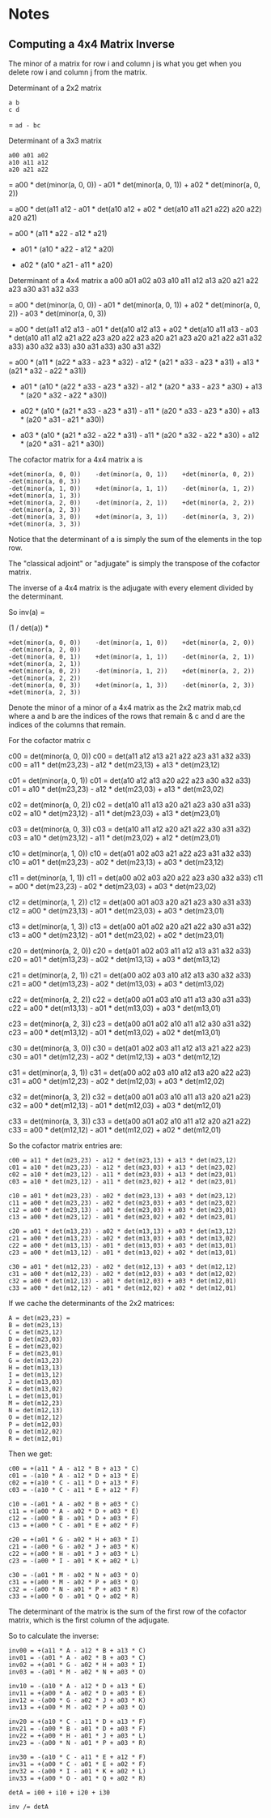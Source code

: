 Notes
=====

Computing a 4x4 Matrix Inverse
------------------------------

The minor of a matrix for row i and column j is what you get when you delete
row i and column j from the matrix.

Determinant of a 2x2 matrix

	a b 
	c d

= `ad - bc`


Determinant of a 3x3 matrix

	a00 a01 a02
	a10 a11 a12
	a20 a21 a22

=
	a00 * det(minor(a, 0, 0)) - a01 * det(minor(a, 0, 1)) + a02 * det(minor(a, 0, 2))

=
	a00 * det(a11 a12   -  a01 * det(a10 a12   +  a02 * det(a10 a11
	          a21 a22)               a20 a22)               a20 a21)

=
	a00 * (a11 * a22 - a12 * a21) 
  - a01 * (a10 * a22 - a12 * a20) 
  + a02 * (a10 * a21 - a11 * a20)



Determinant of a 4x4 matrix a
	a00 a01 a02 a03
	a10 a11 a12 a13
	a20 a21 a22 a23
	a30 a31 a32 a33

= 
	a00 * det(minor(a, 0, 0)) - a01 * det(minor(a, 0, 1)) + a02 * det(minor(a, 0, 2)) - a03 * det(minor(a, 0, 3))

=
	a00 * det(a11 a12 a13   -  a01 * det(a10 a12 a13   + a02 * det(a10 a11 a13   - a03 * det(a10 a11 a12
	          a21 a22 a23                a20 a22 a23               a20 a21 a23               a20 a21 a22
	          a31 a32 a33)               a30 a32 a33)              a30 a31 a33)              a30 a31 a32)

=
	a00 * (a11 * (a22 * a33 - a23 * a32) - a12 * (a21 * a33 - a23 * a31) + a13 * (a21 * a32 - a22 * a31))
  - a01 * (a10 * (a22 * a33 - a23 * a32) - a12 * (a20 * a33 - a23 * a30) + a13 * (a20 * a32 - a22 * a30))
  + a02 * (a10 * (a21 * a33 - a23 * a31) - a11 * (a20 * a33 - a23 * a30) + a13 * (a20 * a31 - a21 * a30))
  - a03 * (a10 * (a21 * a32 - a22 * a31) - a11 * (a20 * a32 - a22 * a30) + a12 * (a20 * a31 - a21 * a30))


The cofactor matrix for a 4x4 matrix a is

	+det(minor(a, 0, 0))	-det(minor(a, 0, 1))	+det(minor(a, 0, 2))	-det(minor(a, 0, 3))
	-det(minor(a, 1, 0))	+det(minor(a, 1, 1))	-det(minor(a, 1, 2))	+det(minor(a, 1, 3))
	+det(minor(a, 2, 0))	-det(minor(a, 2, 1))	+det(minor(a, 2, 2))	-det(minor(a, 2, 3))
	-det(minor(a, 3, 0))	+det(minor(a, 3, 1))	-det(minor(a, 3, 2))	+det(minor(a, 3, 3))

Notice that the determinant of a is simply the sum of the elements in the top row.


The "classical adjoint" or "adjugate" is simply the transpose of the cofactor matrix.

The inverse of a 4x4 matrix is the adjugate with every element divided by the determinant.


So inv(a) = 

(1 / det(a)) *

	+det(minor(a, 0, 0))	-det(minor(a, 1, 0))	+det(minor(a, 2, 0))	-det(minor(a, 2, 0))
	-det(minor(a, 0, 1))	+det(minor(a, 1, 1))	-det(minor(a, 2, 1))	+det(minor(a, 2, 1))
	+det(minor(a, 0, 2))	-det(minor(a, 1, 2))	+det(minor(a, 2, 2))	-det(minor(a, 2, 2))
	-det(minor(a, 0, 3))	+det(minor(a, 1, 3))	-det(minor(a, 2, 3))	+det(minor(a, 2, 3))


Denote the minor of a minor of a 4x4 matrix as the 2x2 matrix mab,cd where a
and b are the indices of the rows that remain & c and d are the indices of the
columns that remain.

For the cofactor matrix c

c00 = det(minor(a, 0, 0))
c00 = det(a11 a12 a13
	      a21 a22 a23
	      a31 a32 a33)
c00 = a11 * det(m23,23) - a12 * det(m23,13) + a13 * det(m23,12)

c01 = det(minor(a, 0, 1))
c01 = det(a10 a12 a13
	      a20 a22 a23
	      a30 a32 a33)
c01 = a10 * det(m23,23) - a12 * det(m23,03) + a13 * det(m23,02)

c02 = det(minor(a, 0, 2))
c02 = det(a10 a11 a13
		  a20 a21 a23
		  a30 a31 a33)
c02 = a10 * det(m23,12) - a11 * det(m23,03) + a13 * det(m23,01)

c03 = det(minor(a, 0, 3))
c03 = det(a10 a11 a12
		  a20 a21 a22
		  a30 a31 a32)
c03 = a10 * det(m23,12) - a11 * det(m23,02) + a12 * det(m23,01)

c10 = det(minor(a, 1, 0))
c10 = det(a01 a02 a03
	      a21 a22 a23
	      a31 a32 a33)
c10 = a01 * det(m23,23) - a02 * det(m23,13) + a03 * det(m23,12)

c11 = det(minor(a, 1, 1))
c11 = det(a00 a02 a03
	      a20 a22 a23
	      a30 a32 a33)
c11 = a00 * det(m23,23) - a02 * det(m23,03) + a03 * det(m23,02)

c12 = det(minor(a, 1, 2))
c12 = det(a00 a01 a03
	      a20 a21 a23
	      a30 a31 a33)
c12 = a00 * det(m23,13) - a01 * det(m23,03) + a03 * det(m23,01)

c13 = det(minor(a, 1, 3))
c13 = det(a00 a01 a02
	      a20 a21 a22
	      a30 a31 a32)
c13 = a00 * det(m23,12) - a01 * det(m23,02) + a02 * det(m23,01)

c20 = det(minor(a, 2, 0))
c20 = det(a01 a02 a03
		  a11 a12 a13
		  a31 a32 a33)
c20 = a01 * det(m13,23) - a02 * det(m13,13) + a03 * det(m13,12)

c21 = det(minor(a, 2, 1))
c21 = det(a00 a02 a03
		  a10 a12 a13
		  a30 a32 a33)
c21 = a00 * det(m13,23) - a02 * det(m13,03) + a03 * det(m13,02)

c22 = det(minor(a, 2, 2))
c22 = det(a00 a01 a03
		  a10 a11 a13
		  a30 a31 a33)
c22 = a00 * det(m13,13) - a01 * det(m13,03) + a03 * det(m13,01)

c23 = det(minor(a, 2, 3))
c23 = det(a00 a01 a02
	      a10 a11 a12
	      a30 a31 a32)
c23 = a00 * det(m13,12) - a01 * det(m13,02) + a02 * det(m13,01)

c30 = det(minor(a, 3, 0))
c30 = det(a01 a02 a03
		  a11 a12 a13
		  a21 a22 a23)
c30 = a01 * det(m12,23) - a02 * det(m12,13) + a03 * det(m12,12)

c31 = det(minor(a, 3, 1))
c31 = det(a00 a02 a03
		  a10 a12 a13
		  a20 a22 a23)
c31 = a00 * det(m12,23) - a02 * det(m12,03) + a03 * det(m12,02)

c32 = det(minor(a, 3, 2))
c32 = det(a00 a01 a03
	      a10 a11 a13
	      a20 a21 a23)
c32 = a00 * det(m12,13) - a01 * det(m12,03) + a03 * det(m12,01)

c33 = det(minor(a, 3, 3))
c33 = det(a00 a01 a02
		  a10 a11 a12
		  a20 a21 a22)
c33 = a00 * det(m12,12) - a01 * det(m12,02) + a02 * det(m12,01)



So the cofactor matrix entries are:

	c00 = a11 * det(m23,23) - a12 * det(m23,13) + a13 * det(m23,12)
	c01 = a10 * det(m23,23) - a12 * det(m23,03) + a13 * det(m23,02)
	c02 = a10 * det(m23,12) - a11 * det(m23,03) + a13 * det(m23,01)
	c03 = a10 * det(m23,12) - a11 * det(m23,02) + a12 * det(m23,01)

	c10 = a01 * det(m23,23) - a02 * det(m23,13) + a03 * det(m23,12)
	c11 = a00 * det(m23,23) - a02 * det(m23,03) + a03 * det(m23,02)
	c12 = a00 * det(m23,13) - a01 * det(m23,03) + a03 * det(m23,01)
	c13 = a00 * det(m23,12) - a01 * det(m23,02) + a02 * det(m23,01)

	c20 = a01 * det(m13,23) - a02 * det(m13,13) + a03 * det(m13,12)
	c21 = a00 * det(m13,23) - a02 * det(m13,03) + a03 * det(m13,02)
	c22 = a00 * det(m13,13) - a01 * det(m13,03) + a03 * det(m13,01)
	c23 = a00 * det(m13,12) - a01 * det(m13,02) + a02 * det(m13,01)

	c30 = a01 * det(m12,23) - a02 * det(m12,13) + a03 * det(m12,12)
	c31 = a00 * det(m12,23) - a02 * det(m12,03) + a03 * det(m12,02)
	c32 = a00 * det(m12,13) - a01 * det(m12,03) + a03 * det(m12,01)
	c33 = a00 * det(m12,12) - a01 * det(m12,02) + a02 * det(m12,01)


If we cache the determinants of the 2x2 matrices:

	A = det(m23,23) = 
	B = det(m23,13)
	C = det(m23,12)
	D = det(m23,03)
	E = det(m23,02)
	F = det(m23,01)
	G = det(m13,23)
	H = det(m13,13)
	I = det(m13,12)
	J = det(m13,03)
	K = det(m13,02)
	L = det(m13,01)
	M = det(m12,23)
	N = det(m12,13)
	O = det(m12,12)
	P = det(m12,03)
	Q = det(m12,02)
	R = det(m12,01)

Then we get:

	c00 = +(a11 * A - a12 * B + a13 * C)
	c01 = -(a10 * A - a12 * D + a13 * E)
	c02 = +(a10 * C - a11 * D + a13 * F)
	c03 = -(a10 * C - a11 * E + a12 * F)

	c10 = -(a01 * A - a02 * B + a03 * C)
	c11 = +(a00 * A - a02 * D + a03 * E)
	c12 = -(a00 * B - a01 * D + a03 * F)
	c13 = +(a00 * C - a01 * E + a02 * F)

	c20 = +(a01 * G - a02 * H + a03 * I)
	c21 = -(a00 * G - a02 * J + a03 * K)
	c22 = +(a00 * H - a01 * J + a03 * L)
	c23 = -(a00 * I - a01 * K + a02 * L)

	c30 = -(a01 * M - a02 * N + a03 * O)
	c31 = +(a00 * M - a02 * P + a03 * Q)
	c32 = -(a00 * N - a01 * P + a03 * R)
	c33 = +(a00 * O - a01 * Q + a02 * R)

The determinant of the matrix is the sum of the first row of the cofactor
matrix, which is the first column of the adjugate.
	
So to calculate the inverse:

	inv00 = +(a11 * A - a12 * B + a13 * C)
	inv01 = -(a01 * A - a02 * B + a03 * C)
	inv02 = +(a01 * G - a02 * H + a03 * I)
	inv03 = -(a01 * M - a02 * N + a03 * O)

	inv10 = -(a10 * A - a12 * D + a13 * E)
	inv11 = +(a00 * A - a02 * D + a03 * E)
	inv12 = -(a00 * G - a02 * J + a03 * K)
	inv13 = +(a00 * M - a02 * P + a03 * Q)

	inv20 = +(a10 * C - a11 * D + a13 * F)
	inv21 = -(a00 * B - a01 * D + a03 * F)
	inv22 = +(a00 * H - a01 * J + a03 * L)
	inv23 = -(a00 * N - a01 * P + a03 * R)

	inv30 = -(a10 * C - a11 * E + a12 * F)
	inv31 = +(a00 * C - a01 * E + a02 * F)
	inv32 = -(a00 * I - a01 * K + a02 * L)
	inv33 = +(a00 * O - a01 * Q + a02 * R)

	detA = i00 + i10 + i20 + i30

	inv /= detA
